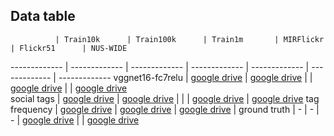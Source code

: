 
## Data table ##

              | Train10k      | Train100k      | Train1m       | MIRFlickr     | Flickr51      | NUS-WIDE
------------- | ------------- | -------------  | ------------- | ------------- | ------------- | -------------
vggnet16-fc7relu | [google drive](https://drive.google.com/open?id=0B89Vll9z5OVEVkdRX2pTVVowUFE)  | [google drive](https://drive.google.com/open?id=0B89Vll9z5OVEbkRZb0d1SWE1YUk) |  | [google drive](https://drive.google.com/open?id=0B89Vll9z5OVENjZHU2NHYm1FeHM) | | [google drive](https://drive.google.com/open?id=0B89Vll9z5OVEMHFKS1VZdlZxT2s)       
social tags     | [google drive](https://drive.google.com/open?id=0B89Vll9z5OVEZ0NDU185eWRicEE) | [google drive](https://drive.google.com/open?id=0B89Vll9z5OVEVTNNOTJrc2VISGM) | | | [google drive](https://drive.google.com/open?id=0B89Vll9z5OVEWWVTdWVJYzNER1k) | [google drive](https://drive.google.com/open?id=0B89Vll9z5OVEN1FHRVhvTEpncDA)
tag frequency | [google drive](https://drive.google.com/open?id=0B89Vll9z5OVEWDZnUU9JVGpXQ0k) | [google drive](https://drive.google.com/open?id=0B89Vll9z5OVEUmtMeXRTMkkxQTg) | [google drive](https://drive.google.com/open?id=0B89Vll9z5OVEemZwcnN5bXN3eE0) | 
ground truth  | - | - | - | [google drive](https://drive.google.com/open?id=0B89Vll9z5OVEc3ZqcmxlejlhVlE) |  | [google drive](https://drive.google.com/open?id=0B89Vll9z5OVENEM1ZmUzbzFGSmc)
